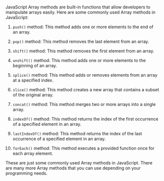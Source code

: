 JavaScript Array methods are built-in functions that allow developers to manipulate arrays easily. Here are some commonly used Array methods in JavaScript:

1. `push()` method: This method adds one or more elements to the end of an array.

2. `pop()` method: This method removes the last element from an array.

3. `shift()` method: This method removes the first element from an array.

4. `unshift()` method: This method adds one or more elements to the beginning of an array.

5. `splice()` method: This method adds or removes elements from an array at a specified index.

6. `slice()` method: This method creates a new array that contains a subset of the original array.

7. `concat()` method: This method merges two or more arrays into a single array.

8. `indexOf()` method: This method returns the index of the first occurrence of a specified element in an array.

9. `lastIndexOf()` method: This method returns the index of the last occurrence of a specified element in an array.

10. `forEach()` method: This method executes a provided function once for each array element.

These are just some commonly used Array methods in JavaScript. There are many more Array methods that you can use depending on your programming needs.
